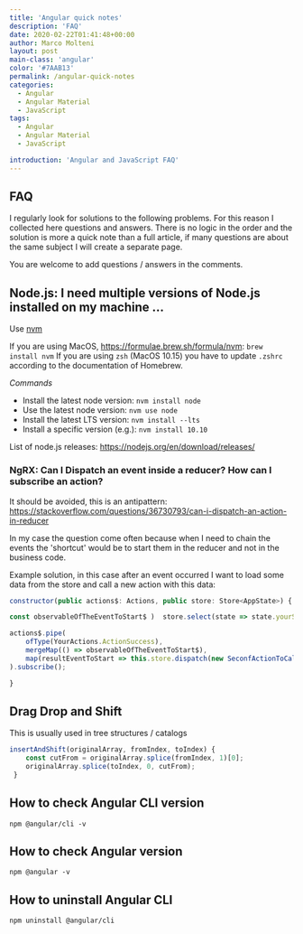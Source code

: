```yaml
---
title: 'Angular quick notes'
description: 'FAQ'
date: 2020-02-22T01:41:48+00:00
author: Marco Molteni
layout: post
main-class: 'angular'
color: '#7AAB13'
permalink: /angular-quick-notes
categories:
  - Angular
  - Angular Material
  - JavaScript
tags:
  - Angular
  - Angular Material
  - JavaScript

introduction: 'Angular and JavaScript FAQ'
---
```


## FAQ

I regularly look for solutions to the following problems. For this reason I collected here questions and answers.
There is no logic in the order and the solution is more a quick note than a full article, if many questions are about the same subject I will create a separate page.

You are welcome to add questions / answers in the comments.


## Node.js: I need multiple versions of Node.js installed on my machine ...
Use [nvm](https://github.com/nvm-sh/nvm)

If you are using MacOS, https://formulae.brew.sh/formula/nvm:
`
brew install nvm
`
If you are using `zsh` (MacOS 10.15) you have to update `.zshrc` according to the documentation of Homebrew.

_Commands_
- Install the latest node version: `nvm install node`
- Use the latest node version: `nvm use node`
- Install the latest LTS version: `nvm install --lts`
- Install a specific version (e.g.): `nvm install 10.10`

List of node.js releases:
https://nodejs.org/en/download/releases/

### NgRX: Can I Dispatch an event inside a reducer? How can I subscribe an action?
It should be avoided, this is an antipattern: https://stackoverflow.com/questions/36730793/can-i-dispatch-an-action-in-reducer

In my case the question come often because when I need to chain the events the 'shortcut' would be to start them in the reducer and not in the business code.

Example solution, in this case after an event occurred I want to load some data from the store and call a new action with this data:
```javascript
constructor(public actions$: Actions, public store: Store<AppState>) {

const observableOfTheEventToStart$ )  store.select(state => state.yourState);

actions$.pipe(
    ofType(YourActions.ActionSuccess),
    mergeMap(() => observableOfTheEventToStart$),
    map(resultEventToStart => this.store.dispatch(new SeconfActionToCall(resultEventToStart)))
).subscribe();

}
```

## Drag Drop and Shift
This is usually used in tree structures / catalogs

```javascript
insertAndShift(originalArray, fromIndex, toIndex) {
    const cutFrom = originalArray.splice(fromIndex, 1)[0];
    originalArray.splice(toIndex, 0, cutFrom);
 }
```

## How to check Angular CLI version
`npm @angular/cli -v`

## How to check Angular version
`npm @angular -v`

## How to uninstall Angular CLI
`npm uninstall @angular/cli`





